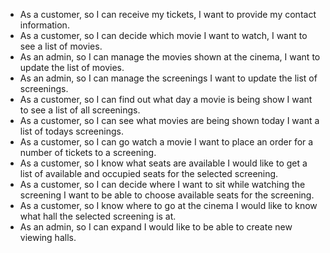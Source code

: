 - As a customer, so I can receive my tickets, I want to provide my contact information.
- As a customer, so I can decide which movie I want to watch, I want to see a list of movies.
- As an admin, so I can manage the movies shown at the cinema, I want to update the list of movies.
- As an admin, so I can manage the screenings I want to update the list of screenings.
- As a customer, so I can find out what day a movie is being show I want to see a list of all screenings.
- As a customer, so I can see what movies are being shown today I want a list of todays screenings.
- As a customer, so I can go watch a movie I want to place an order for a number of tickets to a screening.
- As a customer, so I know what seats are available I would like to get a list of available and occupied seats for the selected screening.
- As a customer, so I can decide where I want to sit while watching the screening I want to be able to choose available seats for the screening.
- As a customer, so I know where to go at the cinema I would like to know what hall the selected screening is at.
- As an admin, so I can expand I would like to be able to create new viewing halls.